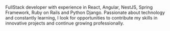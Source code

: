FullStack developer with experience in React, Angular, NestJS, Spring Framework, Ruby on Rails and Python Django. Passionate about technology and constantly learning, I look for opportunities to contribute my skills in innovative projects and continue growing professionally.
